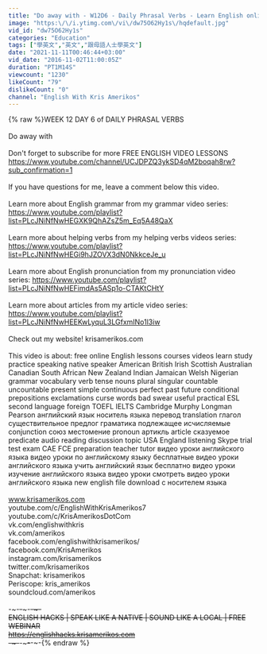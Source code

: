 ```yaml
---
title: "Do away with - W12D6 - Daily Phrasal Verbs - Learn English online free video lessons"
image: "https:\/\/i.ytimg.com\/vi\/dw75O62Hy1s\/hqdefault.jpg"
vid_id: "dw75O62Hy1s"
categories: "Education"
tags: ["學英文","英文","跟母語人士學英文"]
date: "2021-11-11T00:46:44+03:00"
vid_date: "2016-11-02T11:00:05Z"
duration: "PT1M14S"
viewcount: "1230"
likeCount: "79"
dislikeCount: "0"
channel: "English With Kris Amerikos"
---
```

{% raw %}WEEK 12 DAY 6 of DAILY PHRASAL VERBS<br /><br />Do away with<br /><br />Don't forget to subscribe for more FREE ENGLISH VIDEO LESSONS<br /><a rel="nofollow" target="blank" href="https://www.youtube.com/channel/UCJDPZQ3ykSD4qM2boqah8rw?sub_confirmation=1">https://www.youtube.com/channel/UCJDPZQ3ykSD4qM2boqah8rw?sub_confirmation=1</a><br /><br />If you have questions for me, leave a comment below this video.<br /><br />Learn more about English grammar from my grammar video series: <a rel="nofollow" target="blank" href="https://www.youtube.com/playlist?list=PLcJNiNfNwHEGXK9QhAZsZ5m_Eq5A48QaX">https://www.youtube.com/playlist?list=PLcJNiNfNwHEGXK9QhAZsZ5m_Eq5A48QaX</a><br /><br />Learn more about helping verbs from my helping verbs videos series: <a rel="nofollow" target="blank" href="https://www.youtube.com/playlist?list=PLcJNiNfNwHEGi9hJZOVX3dN0NkkceJe_u">https://www.youtube.com/playlist?list=PLcJNiNfNwHEGi9hJZOVX3dN0NkkceJe_u</a><br /><br />Learn more about English pronunciation from my pronunciation video series: <a rel="nofollow" target="blank" href="https://www.youtube.com/playlist?list=PLcJNiNfNwHEFimdAs5ASp1o-CTAKtCHtY">https://www.youtube.com/playlist?list=PLcJNiNfNwHEFimdAs5ASp1o-CTAKtCHtY</a><br /><br />Learn more about articles from my article video series: <a rel="nofollow" target="blank" href="https://www.youtube.com/playlist?list=PLcJNiNfNwHEEKwLyquL3LGfxmINo1l3iw">https://www.youtube.com/playlist?list=PLcJNiNfNwHEEKwLyquL3LGfxmINo1l3iw</a><br /><br />Check out my website! krisamerikos.com<br /><br />This video is about: free online English lessons courses videos learn study practice speaking native speaker American British Irish Scottish Australian Canadian South African New Zealand Indian Jamaican Welsh Nigerian grammar vocabulary verb tense nouns plural singular countable uncountable present simple continuous perfect past future conditional prepositions exclamations curse words bad swear useful practical ESL second language foreign TOEFL IELTS Cambridge Murphy Longman Pearson английский язык носитель языка перевод translation глагол существительное предлог граматика подлежащее исчисляемые conjunction союз местомение pronoun артикль article сказуемое predicate audio reading discussion topic USA England listening Skype trial test exam CAE FCE preparation teacher tutor видео уроки английского языка видео уроки по английскому языку бесплатные видео уроки английского языка учить английский язык бесплатно видео уроки изучение английского языка видео уроки смотреть видео уроки английского языка new english file download с носителем языка<br /><br />www.krisamerikos.com<br />youtube.com/c/EnglishWithKrisAmerikos7<br />youtube.com/c/KrisAmerikosDotCom<br />vk.com/englishwithkris<br />vk.com/amerikos<br />facebook.com/englishwithkrisamerikos/<br />facebook.com/KrisAmerikos<br />instagram.com/krisamerikos<br />twitter.com/krisamerikos<br />Snapchat: krisamerikos<br />Periscope: kris_amerikos<br />soundcloud.com/amerikos<br /><br />-~-~~-~~~-~~-~-<br />ENGLISH HACKS | SPEAK LIKE A NATIVE | SOUND LIKE A LOCAL | FREE WEBINAR<br /><a rel="nofollow" target="blank" href="https://englishhacks.krisamerikos.com">https://englishhacks.krisamerikos.com</a><br />-~-~~-~~~-~~-~-{% endraw %}
